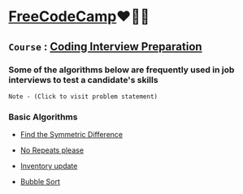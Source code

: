 # [FreeCodeCamp](https://freecodecamp.org)❤🐱‍🏍

## `Course` : [Coding Interview Preparation](https://www.freecodecamp.org/learn/coding-interview-prep/)

### Some of the algorithms below are frequently used in job interviews to test a candidate's skills

`Note - (Click to visit problem statement)`

### Basic Algorithms

* [Find the Symmetric Difference](https://www.freecodecamp.org/learn/coding-interview-prep/algorithms/find-the-symmetric-difference)

* [No Repeats please](https://www.freecodecamp.org/learn/coding-interview-prep/algorithms/no-repeats-please)

* [Inventory update](https://www.freecodecamp.org/learn/coding-interview-prep/algorithms/inventory-update)

* [Bubble Sort](https://www.freecodecamp.org/learn/coding-interview-prep/algorithms/implement-bubble-sort)
